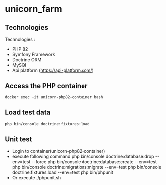 # unicorn_farm

## Technologies 

Technologies : 
- PHP 82
- Symfony Framework
- Doctrine ORM
- MySQl 
- Api platform (https://api-platform.com/)

## Access the PHP container
    docker exec -it unicorn-php82-container bash
## Load test data
    php bin/console doctrine:fixtures:load
## Unit test
- Login to container(unicorn-php82-container)
- execute following command 
    php bin/console doctrine:database:drop --env=test --force
    php bin/console doctrine:database:create --env=test 
    php bin/console doctrine:migrations:migrate --env=test
    php bin/console doctrine:fixtures:load --env=test
    php bin/phpunit
- Or execute ./phpunit.sh
